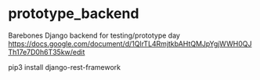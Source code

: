 # prototype_backend
Barebones Django backend for testing/prototype day
https://docs.google.com/document/d/1QlrTL4RmjtkbAHtQMJpYgjWWH0QJTh17e7D0h6T35kw/edit

pip3 install django-rest-framework

